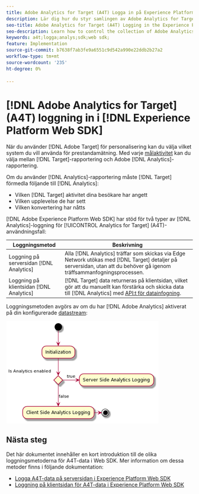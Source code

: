 ```yaml
---
title: Adobe Analytics for Target (A4T) Logga in på Experience Platform Web SDK
description: Lär dig hur du styr samlingen av Adobe Analytics for Target-data (A4T) med Experience Platform Web SDK.
seo-title: Adobe Analytics for Target (A4T) Logging in the Experience Platform Web SDK
seo-description: Learn how to control the collection of Adobe Analytics for Target (A4T) data using the Experience Platform Web SDK.
keywords: a4t;logga;analys;sdk;web sdk;
feature: Implementation
source-git-commit: b7638f7ab3fe9a6551c9d542a990e22ddb2b27a2
workflow-type: tm+mt
source-wordcount: '235'
ht-degree: 0%

---
```


# [!DNL Adobe Analytics for Target] (A4T) loggning in i [!DNL Experience Platform Web SDK]

När du använder [!DNL Adobe Target] för personalisering kan du välja vilket system du vill använda för prestandamätning. Med varje [målaktivitet](https://experienceleague.adobe.com/docs/target/using/activities/target-activities-guide.html?lang=sv-SE) kan du välja mellan [!DNL Target]-rapportering och Adobe [!DNL Analytics]-rapportering.

Om du använder [!DNL Analytics]-rapportering måste [!DNL Target] förmedla följande till [!DNL Analytics]:

* Vilken [!DNL Target] aktivitet dina besökare har angett
* Vilken upplevelse de har sett
* Vilken konvertering har nåtts

[!DNL Adobe Experience Platform Web SDK] har stöd för två typer av [!DNL Analytics]-loggning för [!UICONTROL Analytics for Target] (A4T)-användningsfall:

| Loggningsmetod | Beskrivning |
| --- | --- |
| Loggning på serversidan [!DNL Analytics] | Alla [!DNL Analytics] träffar som skickas via Edge Network utökas med [!DNL Target] detaljer på serversidan, utan att du behöver gå igenom träffsammanfogningsprocessen. |
| Loggning på klientsidan [!DNL Analytics] | [!DNL Target] data returneras på klientsidan, vilket gör att du manuellt kan förstärka och skicka data till [!DNL Analytics] med [API:t för datainfogning](https://experienceleague.adobe.com/docs/analytics/import/c-data-insertion-api.html?lang=sv-SE). |

Loggningsmetoden avgörs av om du har [!DNL Adobe Analytics] aktiverat på din konfigurerade [datastream](https://experienceleague.adobe.com/sv/docs/experience-platform/datastreams/overview):

![Beslutsflöde för loggningsmetod](/help/dev/implement/a4t/assets/analytics-logging.png)

## Nästa steg

Det här dokumentet innehåller en kort introduktion till de olika loggningsmetoderna för A4T-data i Web SDK. Mer information om dessa metoder finns i följande dokumentation:

* [Logga A4T-data på serversidan i Experience Platform Web SDK](/help/dev/implement/a4t/client-side-logging.md)
* [Loggning på klientsidan för A4T-data i Experience Platform Web SDK](/help/dev/implement/a4t/client-side-logging.md)